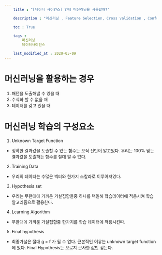 ```yaml
---
    title : "[데이터 사이언스] 언제 머신러닝을 사용할까?"

    description : "머신러닝 , Feature Selection, Cross validation , Confusion matrix"

    toc : True

    tags :
        머신러닝
        데이터사이언스

    last_modified_at : 2020-05-09
---
```


# 머신러닝을 활용하는 경우
1. 패턴을 도출해낼 수 있을 때
2. 수식화 할 수 없을 때
3. 데이터를 갖고 있을 때

# 머신러닝 학습의 구성요소
1. Unknown Target Function
* 정확한 결과값을 도출할 수 있는 함수는 오직 신만이 알고있다. 우리는 100% 맞는 결과값을 도출하는 함수를 절대 알 수 없다.
2. Training Data
* 우리의 데이터는 수많은 벡터와 한가지 스칼라로 이루어져있다.
3. Hypothesis set
* 우리는 무한대에 가까운 가설집합들중 하나를 택일해 학습데이터에 적용시켜 학습 알고리즘으로 활용한다.
4. Learning Algorithm
* 무한대에 가까운 가설집합중 한가지를 학습 데이터에 적용시킨따.
5. Final hypothesis
* 최종가설은 절대 g = f 가 될 수 없다. 근본적인 이유는 unknown target function 에 있다. Final Hypothesis는 오로지 근사한 값만 갖는다. 
